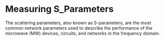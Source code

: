 # Measuring S_Parameters
The scattering parameters, also known as S-parameters, are the most common network parameters used to describe the performance of the microwave (MW) devices, circuits, and networks in the frequency domain.
